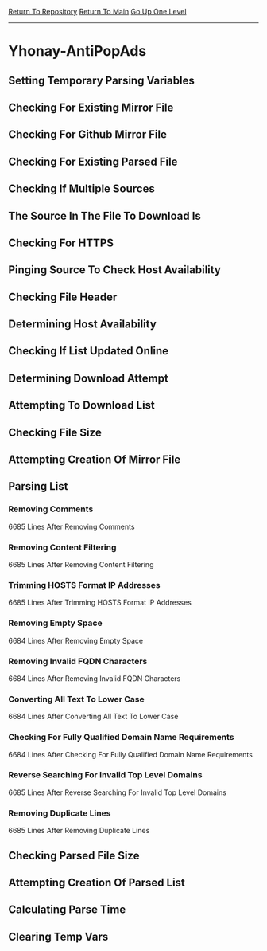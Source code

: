 [Return To Repository](https://github.com/deathbybandaid/piholeparser/)
[Return To Main](https://github.com/deathbybandaid/piholeparser/blob/master/RecentRunLogs/Mainlog.md)
[Go Up One Level](https://github.com/deathbybandaid/piholeparser/blob/master/RecentRunLogs/TopLevelScripts/30-Processing-External-Blacklists.md)
____________________________________
# Yhonay-AntiPopAds
## Setting Temporary Parsing Variables
## Checking For Existing Mirror File
## Checking For Github Mirror File
## Checking For Existing Parsed File
## Checking If Multiple Sources
## The Source In The File To Download Is
## Checking For HTTPS
## Pinging Source To Check Host Availability
## Checking File Header
## Determining Host Availability
## Checking If List Updated Online
## Determining Download Attempt
## Attempting To Download List
## Checking File Size
## Attempting Creation Of Mirror File
## Parsing List
### Removing Comments
6685 Lines After Removing Comments
### Removing Content Filtering
6685 Lines After Removing Content Filtering
### Trimming HOSTS Format IP Addresses
6685 Lines After Trimming HOSTS Format IP Addresses
### Removing Empty Space
6684 Lines After Removing Empty Space
### Removing Invalid FQDN Characters
6684 Lines After Removing Invalid FQDN Characters
### Converting All Text To Lower Case
6684 Lines After Converting All Text To Lower Case
### Checking For Fully Qualified Domain Name Requirements
6684 Lines After Checking For Fully Qualified Domain Name Requirements
### Reverse Searching For Invalid Top Level Domains
6685 Lines After Reverse Searching For Invalid Top Level Domains
### Removing Duplicate Lines
6685 Lines After Removing Duplicate Lines
## Checking Parsed File Size
## Attempting Creation Of Parsed List
## Calculating Parse Time
## Clearing Temp Vars

